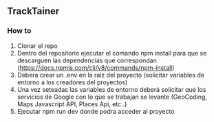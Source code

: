 ## TrackTainer

### How to

1. Clonar el repo
2. Dentro del repositorio ejecutar el comando npm install para que se descarguen las dependencias que correspondan (https://docs.npmjs.com/cli/v8/commands/npm-install) 
3. Debera crear un .env en la raiz del proyecto (solicitar variables de entorno a los creadores del proyectos)
4. Una vez seteadas las variables de entorno deberá solicitar que los servicios de Google con lo que se trabajan se levante (GeoCoding, Maps Javascript API, Places Api, etc..)
5. Ejecutar npm run dev donde podra acceder al proyecto